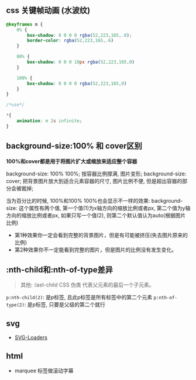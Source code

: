 ## css 关键帧动画 (水波纹)

```css
@keyframes m {
    0% {
        box-shadow: 0 0 0 0 rgba(52,223,165,.8);
        border-color: rgba(52,223,165,.6)
    }

    80% {
        box-shadow: 0 0 0 10px rgba(52,223,165,0)
    }

    100% {
        box-shadow: 0 0 0 0 rgba(52,223,165,0)
    }
}

/*use*/

*{
    animation: m 2s infinite;
}
```

## background-size:100% 和 cover区别

**100%和cover都是用于将图片扩大或缩放来适应整个容器**

background-size: 100% 100%; 按容器比例撑满, 图片变形;
background-size: cover; 把背景图片放大到适合元素容器的尺寸, 图片比例不便, 但是超出容器的部分会被裁掉;

当为百分比的时候, 100%和100% 100%也会显示不一样的效果:
background-size: 这个属性有两个值, 
第一个值(1)为x轴方向的缩放比例或者px, 第二个值为y轴方向的缩放比例或者px,
如果只写一个值(2), 则第二个默认值认为auto(根据图片比例)
- 第1种效果你一定会看到完整的背景图片，但是有可能被挤压(失去图片原来的比例)
- 第2种效果你不一定能看到完整的图片，但是图片的比例没有发生变化。

## :nth-child和:nth-of-type差异

> 其他: :last-child CSS 伪类 代表父元素的最后一个子元素。

`p:nth-child(2)`: 是p标签, 且此p标签是所有标签中的第二个元素
`p:nth-of-type(2)`: 是p标签, 只要是父级的第二个就行

## svg

- [SVG-Loaders](https://github.com/SamHerbert/SVG-Loaders)

## html

- marquee 标签做滚动字幕 